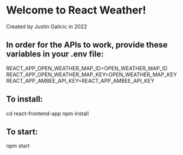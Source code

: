 # Welcome to React Weather!
Created by Justin Galicic in 2022

## In order for the APIs to work, provide these variables in your .env file:
REACT_APP_OPEN_WEATHER_MAP_ID=OPEN_WEATHER_MAP_ID
REACT_APP_OPEN_WEATHER_MAP_KEY=OPEN_WEATHER_MAP_KEY
REACT_APP_AMBEE_API_KEY=REACT_APP_AMBEE_API_KEY

## To install:
cd react-frontend-app
npm install

## To start:
npm start